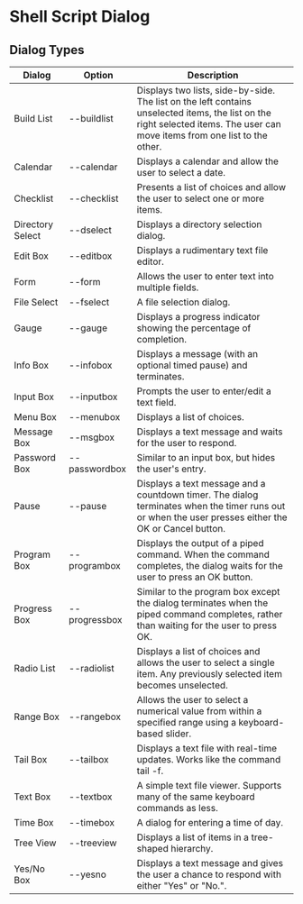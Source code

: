 # Shell Script Dialog

## Dialog Types

**Dialog**       | **Option**    | **Description**
|----------------|---------------|----------------|
Build List       | --buildlist   | Displays two lists, side-by-side. The list on the left contains unselected items, the list on the right selected items. The user can move items from one list to the other.
Calendar         | --calendar    | Displays a calendar and allow the user to select a date.
Checklist        | --checklist   | Presents a list of choices and allow the user to select one or more items.
Directory Select | --dselect     | Displays a directory selection dialog.
Edit Box         | --editbox     | Displays a rudimentary text file editor.
Form             | --form        | Allows the user to enter text into multiple fields.
File Select      | --fselect     | A file selection dialog.
Gauge            | --gauge       | Displays a progress indicator showing the percentage of completion.
Info Box         | --infobox     | Displays a message (with an optional timed pause) and terminates.
Input Box        | --inputbox    | Prompts the user to enter/edit a text field.
Menu Box         | --menubox     | Displays a list of choices.
Message Box      | --msgbox      | Displays a text message and waits for the user to respond.
Password Box     | --passwordbox | Similar to an input box, but hides the user's entry.
Pause            | --pause       | Displays a text message and a countdown timer. The dialog terminates when the timer runs out or when the user presses either the OK or Cancel button.
Program Box      | --programbox  | Displays the output of a piped command. When the command completes, the dialog waits for the user to press an OK button.
Progress Box     | --progressbox | Similar to the program box except the dialog terminates when the piped command completes, rather than waiting for the user to press OK.
Radio List       | --radiolist   | Displays a list of choices and allows the user to select a single item. Any previously selected item becomes unselected.
Range Box        | --rangebox    | Allows the user to select a numerical value from within a specified range using a keyboard-based slider.
Tail Box         | --tailbox     | Displays a text file with real-time updates. Works like the command tail -f.
Text Box         | --textbox     | A simple text file viewer. Supports many of the same keyboard commands as less.
Time Box         | --timebox     | A dialog for entering a time of day.
Tree View        | --treeview    | Displays a list of items in a tree-shaped hierarchy.
Yes/No Box       | --yesno       | Displays a text message and gives the user a chance to respond with either "Yes" or "No.".
